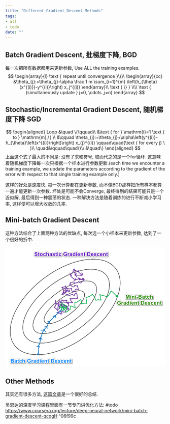 ```yaml
---
title: "Different_Gradient_Descent_Methods"
tags:
- all
- todo
date: ""
---
```

## Batch Gradient Descent, 批梯度下降, BGD
每一次把所有数据都用来更新参数, Use ALL the training examples.
$$
\begin{array}{l}
\text { repeat until convergence }\{\\
\begin{array}{cc}
&\theta_{j}:=\theta_{j}-\alpha \frac 1 m \sum_{i=1}^{m} \left(h_{\theta}(x^{(i)})-y^{(i)}\right) x_j^{(i)} 
\end{array}\\
\text { \} }
\\\\ \text { (simultaneously update } 
j=0, \cdots ,j=n)
\end{array}
$$
## Stochastic/Incremental Gradient Descent, 随机梯度下降 SGD

$$
\begin{aligned}
Loop &\quad \{\qquad\\
&\text { for } \mathrm{i}=1 \text { to } \mathrm{m},\{ \\
&\qquad \theta_{j}:=\theta_{j}+\alpha\left(y^{(i)}-h_{\theta}\left(x^{(i)}\right)\right) x_{j}^{(i)} \qquad\quad(\text { for every j} \ )\\
\quad&\qquad\quad\}\\
&\quad\}
\end{aligned}
$$
上面这个式子最大的不同是: 没有了求和符号, 取而代之的是一个for循环. 这意味着随机梯度下降每一次只根据一个样本进行参数更新.(each time we encounter a training example, we update the parameters according to the gradient of the error with respect to that single training example only.)

这样的好处是速度快, 每一次计算都在更新参数, 而不像BGD那样把所有样本都算一遍才能更新一次参数. 
坏处是可能不会Converge, 最终得到的结果可能只是一个近似解, 最后得到一种震荡的状态.
一种解决方法是随着训练的进行不断减小学习率, 这样便可以增大收敛的几率.

## Mini-batch Gradient Descent
这种方法综合了上面两种方法的优缺点, 每次选一个小样本来更新参数, 达到了一个很好的折中.

![](notes/2021/2021.7/assets/img_2022-10-15-3.png)


## Other Methods
其实还有很多方法, [这篇文章](https://ruder.io/optimizing-gradient-descent/)是一个很好的总结.

吴恩达的深度学习课程里面有一节专门讲优化方法: #todo
https://www.coursera.org/lecture/deep-neural-network/mini-batch-gradient-descent-qcogH ^06f99c